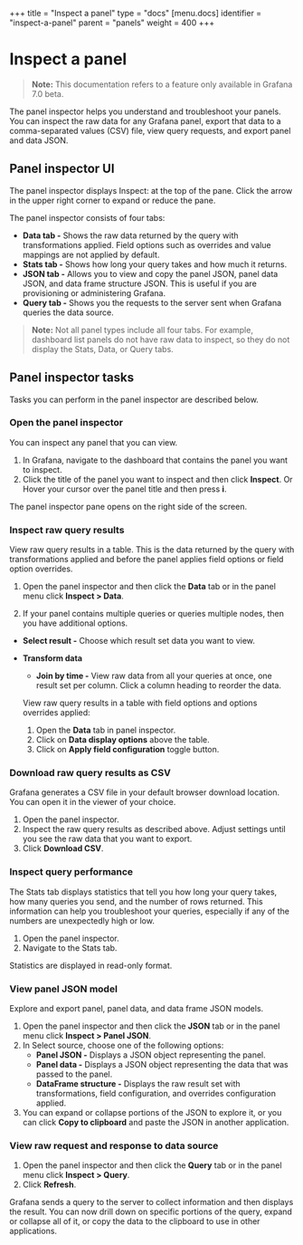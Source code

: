 +++
title = "Inspect a panel"
type = "docs"
[menu.docs]
identifier = "inspect-a-panel"
parent = "panels"
weight = 400
+++

# Inspect a panel

> **Note:** This documentation refers to a feature only available in Grafana 7.0 beta.

The panel inspector helps you understand and troubleshoot your panels. You can inspect the raw data for any Grafana panel, export that data to a comma-separated values (CSV) file, view query requests, and export panel and data JSON.

## Panel inspector UI

The panel inspector displays Inspect: <NameOfPanelBeingInspected> at the top of the pane. Click the arrow in the upper right corner to expand or reduce the pane.

The panel inspector consists of four tabs:

* **Data tab -** Shows the raw data returned by the query with transformations applied. Field options such as overrides and value mappings are not applied by default.
* **Stats tab -** Shows how long your query takes and how much it returns.
* **JSON tab -** Allows you to view and copy the panel JSON, panel data JSON, and data frame structure JSON. This is useful if you are provisioning or administering Grafana. 
* **Query tab -** Shows you the requests to the server sent when Grafana queries the data source. 

> **Note:** Not all panel types include all four tabs. For example, dashboard list panels do not have raw data to inspect, so they do not display the Stats, Data, or Query tabs.

## Panel inspector tasks
Tasks you can perform in the panel inspector are described below. 

### Open the panel inspector

You can inspect any panel that you can view.

1. In Grafana, navigate to the dashboard that contains the panel you want to inspect.
1. Click the title of the panel you want to inspect and then click **Inspect**.
   Or
   Hover your cursor over the panel title and then press **i**.

The panel inspector pane opens on the right side of the screen.

### Inspect raw query results

View raw query results in a table. This is the data returned by the query with transformations applied and before the panel applies field options or field option overrides. 

1. Open the panel inspector and then click the **Data** tab or in the panel menu click **Inspect > Data**.

2. If your panel contains multiple queries or queries multiple nodes, then you have additional options.
* **Select result -** Choose which result set data you want to view.
* **Transform data**
  * **Join by time -** View raw data from all your queries at once, one result set per column. Click a column heading to reorder the data.
  
  View raw query results in a table with field options and options overrides applied:
  1. Open the **Data** tab in panel inspector.
  2. Click on **Data display options** above the table.
  3. Click on **Apply field configuration** toggle button.

### Download raw query results as CSV

Grafana generates a CSV file in your default browser download location. You can open it in the viewer of your choice.

1. Open the panel inspector.
1. Inspect the raw query results as described above. Adjust settings until you see the raw data that you want to export.
1. Click **Download CSV**.
 
### Inspect query performance

The Stats tab displays statistics that tell you how long your query takes, how many queries you send, and the number of rows returned. This information can help you troubleshoot your queries, especially if any of the numbers are unexpectedly high or low.

1. Open the panel inspector.
1. Navigate to the Stats tab. 

Statistics are displayed in read-only format.

### View panel JSON model

Explore and export panel, panel data, and data frame JSON models.

1. Open the panel inspector and then click the **JSON** tab or in the panel menu click **Inspect > Panel JSON**.
1. In Select source, choose one of the following options:
   * **Panel JSON -** Displays a JSON object representing the panel.
   * **Panel data -** Displays a JSON object representing the data that was passed to the panel.
   * **DataFrame structure -** Displays the raw result set with transformations, field configuration, and overrides configuration applied.
1. You can expand or collapse portions of the JSON to explore it, or you can click **Copy to clipboard** and paste the JSON in another application. 

### View raw request and response to data source

1. Open the panel inspector and then click the **Query** tab or in the panel menu click **Inspect > Query**.
1. Click **Refresh**.

Grafana sends a query to the server to collect information and then displays the result. You can now drill down on specific portions of the query, expand or collapse all of it, or copy the data to the clipboard to use in other applications.
